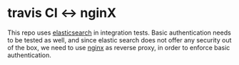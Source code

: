 # travis CI <-> nginX

This repo uses [elasticsearch](https://www.elastic.co/products/elasticsearch) in integration tests. 
Basic authentication needs to be tested as well, and since elastic search does not offer any security out of the box, we need
to use [nginx](https://nginx.org/en/) as reverse proxy, in order to enforce basic authentication.